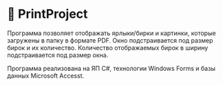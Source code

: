 # :fax: PrintProject

Программа позволяет отображать ярлыки/бирки и картинки, которые загружены в папку в формате PDF. Окно подстраивается под размер бирок и их количество. Количество отображаемых бирок в ширину подстраивается под размер окна.

Программа реализована на ЯП C#, технологии Windows Forms и базы данных Microsoft Accesst.

